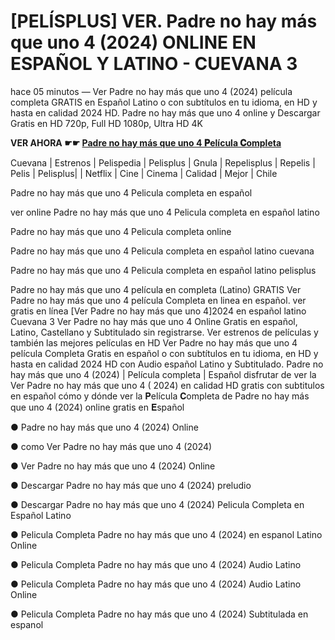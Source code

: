 # [PELÍSPLUS] VER. Padre no hay más que uno 4 (2024) ONLINE EN ESPAÑOL Y LATINO - CUEVANA 3

hace 05 minutos — Ver Padre no hay más que uno 4 (2024) película completa GRATIS en Español Latino o con subtítulos en tu idioma, en HD y hasta en calidad 2024 HD. Padre no hay más que uno 4 online y Descargar Gratis en HD 720p, Full HD 1080p, Ultra HD 4K

**VER AHORA ☛☛ [Padre no hay más que uno 4 𝐏elícula 𝐂ompleta](https://veloz.bigmovies10.site/es/movie/1030076/padre-no-hay-mas-que-uno-4-campanas-de-boda)**

Cuevana | Estrenos | Pelispedia | Pelisplus | Gnula | Repelisplus | Repelis | Pelis | Pelisplus| | Netflix | Cine | Cinema | Calidad | Mejor | Chile

Padre no hay más que uno 4 Pelicula completa en español

ver online Padre no hay más que uno 4 Pelicula completa en español latino

Padre no hay más que uno 4 Pelicula completa online

Padre no hay más que uno 4 Pelicula completa en español latino cuevana

Padre no hay más que uno 4 Pelicula completa en español latino pelisplus

Padre no hay más que uno 4 película en completa (Latino) GRATIS
Ver Padre no hay más que uno 4 película Completa en linea en español. ver gratis en línea [Ver Padre no hay más que uno 4]2024 en español latino
Cuevana 3 Ver Padre no hay más que uno 4 Online Gratis en español, Latino, Castellano y Subtitulado sin registrarse. Ver estrenos de películas y también las mejores películas en HD Ver Padre no hay más que uno 4 película Completa Gratis en español o con subtítulos en tu idioma, en HD y hasta en calidad 2024 HD con Audio español Latino y Subtitulado.
Padre no hay más que uno 4 (2024) | Película completa | Español
disfrutar de ver la Ver Padre no hay más que uno 4 ( 2024) en calidad HD gratis con subtitulos en español
cómo y dónde ver la 𝐏elícula 𝐂ompleta de Padre no hay más que uno 4 (2024) online gratis en 𝐄spañol

● Padre no hay más que uno 4 (2024) Online

● como Ver Padre no hay más que uno 4 (2024)

● Ver Padre no hay más que uno 4 (2024) Online

● Descargar Padre no hay más que uno 4 (2024) preludio

● Descargar Padre no hay más que uno 4 (2024) Pelicula Completa en Español Latino

● Pelicula Completa Padre no hay más que uno 4 (2024) en espanol Latino Online

● Pelicula Completa Padre no hay más que uno 4 (2024) Audio Latino

● Pelicula Completa Padre no hay más que uno 4 (2024) Audio Latino Online

● Pelicula Completa Padre no hay más que uno 4 (2024) Subtitulada en espanol
